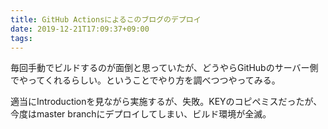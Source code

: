 ```yaml
---
title: GitHub Actionsによるこのブログのデプロイ
date: 2019-12-21T17:09:37+09:00
tags: 
---
```


毎回手動でビルドするのが面倒と思っていたが、どうやらGitHubのサーバー側でやってくれるらしい。ということでやり方を調べつつやってみる。

適当にIntroductionを見ながら実施するが、失敗。KEYのコピペミスだったが、今度はmaster branchにデプロイしてしまい、ビルド環境が全滅。


